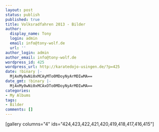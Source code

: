 ```yaml
---
layout: post
status: publish
published: true
title: Volksradfahren 2013 - Bilder
author:
  display_name: Tony
  login: admin
  email: info@tony-wolf.de
  url: ''
author_login: admin
author_email: info@tony-wolf.de
wordpress_id: 425
wordpress_url: http://karatedojo-usingen.de/?p=425
date: !binary |-
  MjAxMy0wNi0xMCAyMTo0MDoyNyArMDIwMA==
date_gmt: !binary |-
  MjAxMy0wNi0xMCAxOTo0MDoyNyArMDIwMA==
categories:
- My Albums
tags:
- Bilder
comments: []
---
```

<p>[gallery columns="4" ids="424,423,422,421,420,419,418,417,416,415"]</p>
